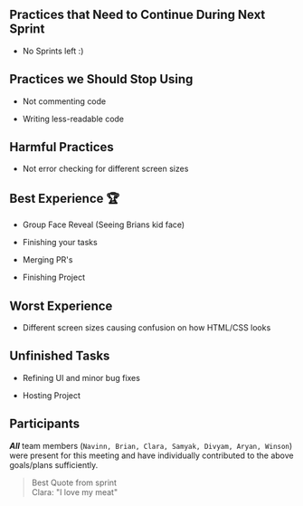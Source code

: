 ## **Practices that Need to Continue During Next Sprint**
  
- No Sprints left :) 

## **Practices we Should Stop Using**

- Not commenting code
  
- Writing less-readable code

## Harmful Practices
  
- Not error checking for different screen sizes 

## **Best Experience** :trophy:

- Group Face Reveal (Seeing Brians kid face)

- Finishing your tasks 

- Merging PR's 

- Finishing Project 

## **Worst Experience**

- Different screen sizes causing confusion on how HTML/CSS looks 

## **Unfinished Tasks**

- Refining UI and minor bug fixes 

- Hosting Project 

## Participants

**_All_** team members (`Navinn, Brian, Clara, Samyak, Divyam, Aryan, Winson`) were present for this meeting and have individually contributed to the above goals/plans sufficiently.

> Best Quote from sprint   
> Clara: "I love my meat"